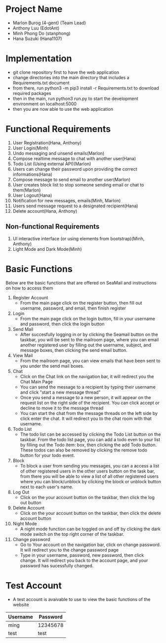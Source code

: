 # Project Name
- Marlon Burog (4-gent) (Team Lead)
- Anthony Luu (EdotAnt)
- Minh Phong Do (stanphong)
- Hana Suzuki (Hana1107)

# Implementation
* git clone repository first to have the web application
* change directories into the main directory that includes a Requirements.txt document
* from there, run python3 -m pip3 install -r Requirements.txt to download required packages
* then in the main, run python3 run.py to start the development environment on localhost:5000
* then you are now able to use the web application

# Functional Requirements
1. User Registration(Hana, Anthony)
2. User Login(Minh)
3. Undo messaging and unsend emails(Marlon)
4. Compose realtime message to chat with another user(Hana)
5. Todo List (Using external API)(Marlon)
6. Users can change their password upon providing the correct informations(Hana)
7. Compose message to send email to another user(Marlon)
8. User creates block list to stop someone sending email or chat to them(Marlon)
9. User Logout(Hana)
10. Notification for new messages, emails(Minh, Marlon)
11. Users send message request to a designated recipient(Hana)
12. Delete account(Hana, Anthony)

## Non-functional Requirements
1. UI interactive interface (or using elements from bootstrap)(Minh, Anthony)
2. Light Mode and Dark Mode(Minh)

# Basic Functions
Below are the basic functions that are offered on SeaMail and instructions on how to access them
1. Register Account
	- From the main page click on the register button, then fill out username, password, and email, then finish register
2. Login
	- From the main page click on the login button, fill in your username and password, then click the login button
3. Send Mail
	- After succesfully logging in or by clicking the Seamail button on the taskbar, you will be sent to the mailroom page, where you can email another registered user by filling out the username, subject, and message boxes, then clicking the send email button.
4. View Mail
	- From the mailroom page, you can view emails that have been sent to you under the send mail boxes.
5. Chat
	- Click on the Chat link on the navigation bar, it will redirect you the Chat Main Page
	- You can send the message to a recipient by typing their username and click "start a new message thread"
	- Once you send a message to a new person, it will appear on the request list on the right side of the recipient. You can click accept or decline to move it to the message thread
	- You can start the chat from the message threads on the left side by click enter the chat. It will redirect you to the chat room with that username.
6. Todo List
	- The todo list can be accessed by clicking the Todo List button on the taskbar. From the todo list page, you can add a todo even to your list by filling out the Todo item: box, then clicking the add Todo button. These todos can also be removed by clicking the remove todo button for your todo event.
7. Block 
	- To block a user from sending you messages, you can a access a list of other registered users in the other users button on the task bar, from there you will be able to view a list of all other registered users where you can block/unblock by clicking the block or unblock button next to each user's name.
8. Log Out
	- Click on the your account button on the taskbar, then click the log out button
9. Delete Account
	- Click on the your account button on the taskbar, then click the delete account button
10. Night Mode 
	- A night mode function can be toggled on and off by clicking the dark mode switch on the top right corner of the taskbar. 
11. Change password
	- Go to Your account on the navigation bar, click on change password. It will redirect you to the change password page
	- Type in your username, password, new password, then click change. It will redirect you back to the account page, and your password has sucessfully changed.

# Test Account
- A test account is avaivable to use to view the basic functions of the website

| Username  	| Password 	|
| ------------- | ------------- |
| ming  	| 12345678  	|
| test  	| test  	|

